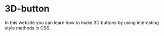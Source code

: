 # 3D-button
In this website you can learn how to make 3D buttons by using interesting style methods in CSS.
